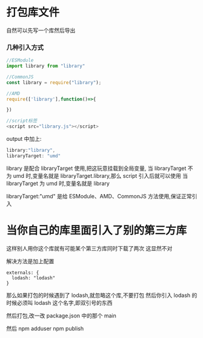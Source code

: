 # 打包库文件

自然可以先写一个库然后导出

### 几种引入方式

```javascript
//ESModule
import library from "library"

//CommonJS
const library = require("library");

//AMD
require(['library'],function()=>{

})

//script标签
<script src="library.js"></script>
```

output 中加上:

```javascript
library:"library",
libraryTarget: "umd"
```

library 是配合 libraryTarget 使用,把这玩意挂载到全局变量,
当 libraryTarget 不为 umd 时,变量名就是 libraryTarget.library,那么 script 引入后就可以使用
当 libraryTarget 为 umd 时,变量名就是 library

libraryTarget:"umd" 是给 ESModule、AMD、CommonJS 方法使用,保证正常引入

# 当你自己的库里面引入了别的第三方库

这样别人用你这个库就有可能某个第三方库同时下载了两次
这显然不对

解决方法是加上配置

```jascript
externals: {
  lodash: "lodash"
}
```

那么如果打包的时候遇到了 lodash,就忽略这个库,不要打包
然后你引入 lodash 的时候必须叫 lodash 这个名字,即双引号的东西

然后打包,改一改 package.json 中的那个 main

然后 npm adduser
npm publish
